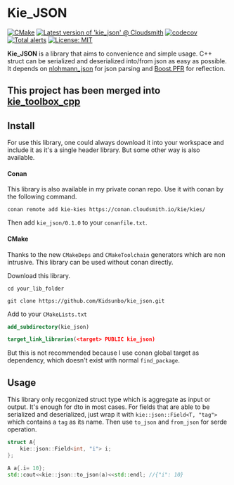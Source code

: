 # Kie_JSON

[![CMake](https://github.com/Kidsunbo/kie_json/actions/workflows/cmake.yml/badge.svg)](https://github.com/Kidsunbo/kie_json/actions/workflows/cmake.yml)
[![Latest version of 'kie_json' @ Cloudsmith](https://api-prd.cloudsmith.io/v1/badges/version/kie/kies/conan/kie_json/latest/xc=_;xp=_/?render=true&show_latest=true)](https://cloudsmith.io/~kie/repos/kies/packages/detail/conan/kie_json/latest/xc=_;xp=_/)
[![codecov](https://codecov.io/gh/Kidsunbo/kie_json/branch/master/graph/badge.svg?token=X3THMAG9TA)](https://codecov.io/gh/Kidsunbo/kie_json)
[![Total alerts](https://img.shields.io/lgtm/alerts/g/Kidsunbo/kie_json.svg?logo=lgtm&logoWidth=18)](https://lgtm.com/projects/g/Kidsunbo/kie_json/alerts/)
[![License: MIT](https://img.shields.io/badge/License-MIT-yellow.svg)](https://opensource.org/licenses/MIT)


**Kie_JSON** is a library that aims to convenience and simple usage. C++ struct can be serialized and deserialized into/from json as easy as possible. It depends on [nlohmann_json](https://github.com/nlohmann/json) for json parsing and [Boost.PFR](https://github.com/boostorg/pfr) for reflection.

## This project has been merged into [kie_toolbox_cpp](https://github.com/Kidsunbo/kie_toolbox_cpp)

## Install

For use this library, one could always download it into your workspace and include it as it's a single header library. But some other way is also available.

#### Conan
This library is also available in my private conan repo.  Use it with conan by the following
command.
```shell
conan remote add kie-kies https://conan.cloudsmith.io/kie/kies/
```
Then add `kie_json/0.1.0` to your `conanfile.txt`.

#### CMake
Thanks to the new `CMakeDeps` and `CMakeToolchain` generators which are non intrusive. This library can be used without conan directly.

Download this library.
```shell
cd your_lib_folder

git clone https://github.com/Kidsunbo/kie_json.git
```

Add to your `CMakeLists.txt`
```cmake
add_subdirectory(kie_json)

target_link_libraries(<target> PUBLIC kie_json)
```

But this is not recommended because I use conan global target as dependency, which doesn't exist with normal `find_package`.

## Usage
This library only recgonized struct type which is aggregate as input or output. It's enough for dto in most cases. For fields that are able to be serialized and deserialized, just wrap it with `kie::json::Field<T, "tag">` which contains a `tag` as its name. Then use `to_json` and `from_json` for serde operation.

``` c++
struct A{
    kie::json::Field<int, "i"> i;
};

A a{.i= 10}; 
std::cout<<kie::json::to_json(a)<<std::endl; //{"i": 10}

```

